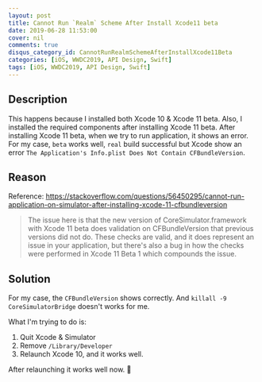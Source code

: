 ```yaml
---
layout: post
title: Cannot Run `Realm` Scheme After Install Xcode11 beta
date: 2019-06-28 11:53:00
cover: nil
comments: true
disqus_category_id: CannotRunRealmSchemeAfterInstallXcode11Beta
categories: [iOS, WWDC2019, API Design, Swift]
tags: [iOS, WWDC2019, API Design, Swift]
---
```


## Description
This happens because I installed both Xcode 10 & Xcode 11 beta. Also, I installed the required components after installing Xcode 11 beta.
After installing Xcode 11 beta, when we try to run application, it shows an error.
For my case, `beta` works well, `real` build successful but Xcode show an error `The Application's Info.plist Does Not Contain CFBundleVersion`.

## Reason
Reference: https://stackoverflow.com/questions/56450295/cannot-run-application-on-simulator-after-installing-xcode-11-cfbundleversion
> The issue here is that the new version of CoreSimulator.framework with Xcode 11 beta does validation on CFBundleVersion that previous versions did not do. These checks are valid, and it does represent an issue in your application, but there's also a bug in how the checks were performed in Xcode 11 Beta 1 which compounds the issue.

## Solution
For my case, the `CFBundleVersion` shows correctly.
And `killall -9 CoreSimulatorBridge` doesn't works for me.

What I'm trying to do is:
1. Quit Xcode & Simulator
2. Remove `/Library/Developer`
3. Relaunch Xcode 10, and it works well.

After relaunching it works well now. 🎉